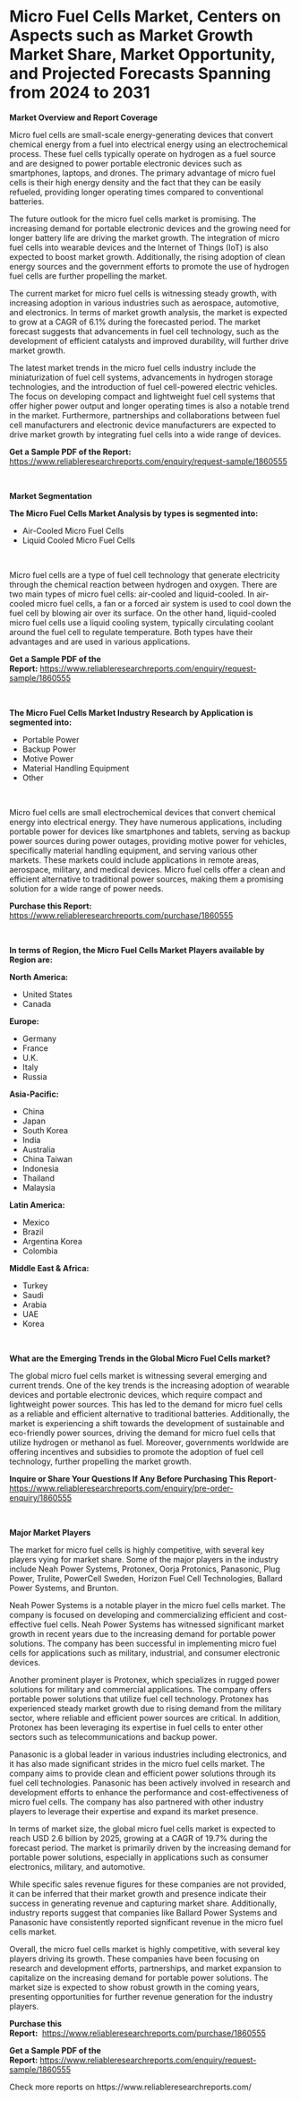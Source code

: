 <p><h1>Micro Fuel Cells Market, Centers on Aspects such as Market Growth Market Share, Market Opportunity, and Projected Forecasts Spanning from 2024 to 2031</h1></p><p><strong>Market Overview and Report Coverage</strong></p>
<p><p>Micro fuel cells are small-scale energy-generating devices that convert chemical energy from a fuel into electrical energy using an electrochemical process. These fuel cells typically operate on hydrogen as a fuel source and are designed to power portable electronic devices such as smartphones, laptops, and drones. The primary advantage of micro fuel cells is their high energy density and the fact that they can be easily refueled, providing longer operating times compared to conventional batteries.</p><p>The future outlook for the micro fuel cells market is promising. The increasing demand for portable electronic devices and the growing need for longer battery life are driving the market growth. The integration of micro fuel cells into wearable devices and the Internet of Things (IoT) is also expected to boost market growth. Additionally, the rising adoption of clean energy sources and the government efforts to promote the use of hydrogen fuel cells are further propelling the market.</p><p>The current market for micro fuel cells is witnessing steady growth, with increasing adoption in various industries such as aerospace, automotive, and electronics. In terms of market growth analysis, the market is expected to grow at a CAGR of 6.1% during the forecasted period. The market forecast suggests that advancements in fuel cell technology, such as the development of efficient catalysts and improved durability, will further drive market growth.</p><p>The latest market trends in the micro fuel cells industry include the miniaturization of fuel cell systems, advancements in hydrogen storage technologies, and the introduction of fuel cell-powered electric vehicles. The focus on developing compact and lightweight fuel cell systems that offer higher power output and longer operating times is also a notable trend in the market. Furthermore, partnerships and collaborations between fuel cell manufacturers and electronic device manufacturers are expected to drive market growth by integrating fuel cells into a wide range of devices.</p></p>
<p><strong>Get a Sample PDF of the Report:</strong> <a href="https://www.reliableresearchreports.com/enquiry/request-sample/1860555">https://www.reliableresearchreports.com/enquiry/request-sample/1860555</a></p>
<p>&nbsp;</p>
<p><strong>Market Segmentation</strong></p>
<p><strong>The Micro Fuel Cells Market Analysis by types is segmented into:</strong></p>
<p><ul><li>Air-Cooled Micro Fuel Cells</li><li>Liquid Cooled Micro Fuel Cells</li></ul></p>
<p>&nbsp;</p>
<p><p>Micro fuel cells are a type of fuel cell technology that generate electricity through the chemical reaction between hydrogen and oxygen. There are two main types of micro fuel cells: air-cooled and liquid-cooled. In air-cooled micro fuel cells, a fan or a forced air system is used to cool down the fuel cell by blowing air over its surface. On the other hand, liquid-cooled micro fuel cells use a liquid cooling system, typically circulating coolant around the fuel cell to regulate temperature. Both types have their advantages and are used in various applications.</p></p>
<p><strong>Get a Sample PDF of the Report:</strong>&nbsp;<a href="https://www.reliableresearchreports.com/enquiry/request-sample/1860555">https://www.reliableresearchreports.com/enquiry/request-sample/1860555</a></p>
<p>&nbsp;</p>
<p><strong>The Micro Fuel Cells Market Industry Research by Application is segmented into:</strong></p>
<p><ul><li>Portable Power</li><li>Backup Power</li><li>Motive Power</li><li>Material Handling Equipment</li><li>Other</li></ul></p>
<p>&nbsp;</p>
<p><p>Micro fuel cells are small electrochemical devices that convert chemical energy into electrical energy. They have numerous applications, including portable power for devices like smartphones and tablets, serving as backup power sources during power outages, providing motive power for vehicles, specifically material handling equipment, and serving various other markets. These markets could include applications in remote areas, aerospace, military, and medical devices. Micro fuel cells offer a clean and efficient alternative to traditional power sources, making them a promising solution for a wide range of power needs.</p></p>
<p><strong>Purchase this Report:</strong>&nbsp; <a href="https://www.reliableresearchreports.com/purchase/1860555">https://www.reliableresearchreports.com/purchase/1860555</a></p>
<p>&nbsp;</p>
<p><strong>In terms of Region, the Micro Fuel Cells Market Players available by Region are:</strong></p>
<p>
    <p> <strong> North America: </strong>
        <ul>
            <li>United States</li>
            <li>Canada</li>
        </ul>
        </p> 
    <p> <strong> Europe: </strong>
        <ul>
            <li>Germany</li>
            <li>France</li>
            <li>U.K.</li>
            <li>Italy</li>
            <li>Russia</li>
        </ul>
        </p> 
    <p> <strong> Asia-Pacific: </strong>
        <ul>
            <li>China</li>
            <li>Japan</li>
            <li>South Korea</li>
            <li>India</li>
            <li>Australia</li>
            <li>China Taiwan</li>
            <li>Indonesia</li>
            <li>Thailand</li>
            <li>Malaysia</li>
        </ul>
        </p> 
    <p> <strong> Latin America: </strong>
        <ul>
            <li>Mexico</li>
            <li>Brazil</li>
            <li>Argentina Korea</li>
            <li>Colombia</li>
        </ul>
        </p> 
    <p> <strong> Middle East & Africa: </strong>
        <ul>
            <li>Turkey</li>
            <li>Saudi</li>
            <li>Arabia</li>
            <li>UAE</li>
            <li>Korea</li>
        </ul>
    </p>
    </p>
<p>&nbsp;</p>
<p><strong>What are the Emerging Trends in the Global Micro Fuel Cells market?</strong></p>
<p><p>The global micro fuel cells market is witnessing several emerging and current trends. One of the key trends is the increasing adoption of wearable devices and portable electronic devices, which require compact and lightweight power sources. This has led to the demand for micro fuel cells as a reliable and efficient alternative to traditional batteries. Additionally, the market is experiencing a shift towards the development of sustainable and eco-friendly power sources, driving the demand for micro fuel cells that utilize hydrogen or methanol as fuel. Moreover, governments worldwide are offering incentives and subsidies to promote the adoption of fuel cell technology, further propelling the market growth.</p></p>
<p><strong>Inquire or Share Your Questions If Any Before Purchasing This Report</strong>- <a href="https://www.reliableresearchreports.com/enquiry/pre-order-enquiry/1860555">https://www.reliableresearchreports.com/enquiry/pre-order-enquiry/1860555</a></p>
<p>&nbsp;</p>
<p><strong>Major Market Players</strong></p>
<p><p>The market for micro fuel cells is highly competitive, with several key players vying for market share. Some of the major players in the industry include Neah Power Systems, Protonex, Oorja Protonics, Panasonic, Plug Power, Trulite, PowerCell Sweden, Horizon Fuel Cell Technologies, Ballard Power Systems, and Brunton. </p><p>Neah Power Systems is a notable player in the micro fuel cells market. The company is focused on developing and commercializing efficient and cost-effective fuel cells. Neah Power Systems has witnessed significant market growth in recent years due to the increasing demand for portable power solutions. The company has been successful in implementing micro fuel cells for applications such as military, industrial, and consumer electronic devices. </p><p>Another prominent player is Protonex, which specializes in rugged power solutions for military and commercial applications. The company offers portable power solutions that utilize fuel cell technology. Protonex has experienced steady market growth due to rising demand from the military sector, where reliable and efficient power sources are critical. In addition, Protonex has been leveraging its expertise in fuel cells to enter other sectors such as telecommunications and backup power.</p><p>Panasonic is a global leader in various industries including electronics, and it has also made significant strides in the micro fuel cells market. The company aims to provide clean and efficient power solutions through its fuel cell technologies. Panasonic has been actively involved in research and development efforts to enhance the performance and cost-effectiveness of micro fuel cells. The company has also partnered with other industry players to leverage their expertise and expand its market presence.</p><p>In terms of market size, the global micro fuel cells market is expected to reach USD 2.6 billion by 2025, growing at a CAGR of 19.7% during the forecast period. The market is primarily driven by the increasing demand for portable power solutions, especially in applications such as consumer electronics, military, and automotive.</p><p>While specific sales revenue figures for these companies are not provided, it can be inferred that their market growth and presence indicate their success in generating revenue and capturing market share. Additionally, industry reports suggest that companies like Ballard Power Systems and Panasonic have consistently reported significant revenue in the micro fuel cells market.</p><p>Overall, the micro fuel cells market is highly competitive, with several key players driving its growth. These companies have been focusing on research and development efforts, partnerships, and market expansion to capitalize on the increasing demand for portable power solutions. The market size is expected to show robust growth in the coming years, presenting opportunities for further revenue generation for the industry players.</p></p>
<p><strong>Purchase this Report:</strong>&nbsp;&nbsp;<a href="https://www.reliableresearchreports.com/purchase/1860555">https://www.reliableresearchreports.com/purchase/1860555</a></p>
<p></p>
<p><strong>Get a Sample PDF of the Report:</strong>&nbsp;<a href="https://www.reliableresearchreports.com/enquiry/request-sample/1860555">https://www.reliableresearchreports.com/enquiry/request-sample/1860555</a></p>
<p>Check more reports on https://www.reliableresearchreports.com/</p>
